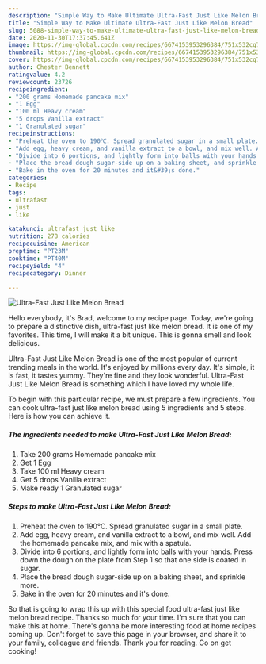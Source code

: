 ```yaml
---
description: "Simple Way to Make Ultimate Ultra-Fast Just Like Melon Bread"
title: "Simple Way to Make Ultimate Ultra-Fast Just Like Melon Bread"
slug: 5088-simple-way-to-make-ultimate-ultra-fast-just-like-melon-bread
date: 2020-11-30T17:37:45.641Z
image: https://img-global.cpcdn.com/recipes/6674153953296384/751x532cq70/ultra-fast-just-like-melon-bread-recipe-main-photo.jpg
thumbnail: https://img-global.cpcdn.com/recipes/6674153953296384/751x532cq70/ultra-fast-just-like-melon-bread-recipe-main-photo.jpg
cover: https://img-global.cpcdn.com/recipes/6674153953296384/751x532cq70/ultra-fast-just-like-melon-bread-recipe-main-photo.jpg
author: Chester Bennett
ratingvalue: 4.2
reviewcount: 23726
recipeingredient:
- "200 grams Homemade pancake mix"
- "1 Egg"
- "100 ml Heavy cream"
- "5 drops Vanilla extract"
- "1 Granulated sugar"
recipeinstructions:
- "Preheat the oven to 190℃. Spread granulated sugar in a small plate."
- "Add egg, heavy cream, and vanilla extract to a bowl, and mix well. Add the homemade pancake mix, and mix with a spatula."
- "Divide into 6 portions, and lightly form into balls with your hands. Press down the dough on the plate from Step 1 so that one side is coated in sugar."
- "Place the bread dough sugar-side up on a baking sheet, and sprinkle more."
- "Bake in the oven for 20 minutes and it&#39;s done."
categories:
- Recipe
tags:
- ultrafast
- just
- like

katakunci: ultrafast just like 
nutrition: 278 calories
recipecuisine: American
preptime: "PT23M"
cooktime: "PT40M"
recipeyield: "4"
recipecategory: Dinner

---
```



![Ultra-Fast Just Like Melon Bread](https://img-global.cpcdn.com/recipes/6674153953296384/751x532cq70/ultra-fast-just-like-melon-bread-recipe-main-photo.jpg)

Hello everybody, it's Brad, welcome to my recipe page. Today, we're going to prepare a distinctive dish, ultra-fast just like melon bread. It is one of my favorites. This time, I will make it a bit unique. This is gonna smell and look delicious.

Ultra-Fast Just Like Melon Bread is one of the most popular of current trending meals in the world. It's enjoyed by millions every day. It's simple, it is fast, it tastes yummy. They're fine and they look wonderful. Ultra-Fast Just Like Melon Bread is something which I have loved my whole life.




To begin with this particular recipe, we must prepare a few ingredients. You can cook ultra-fast just like melon bread using 5 ingredients and 5 steps. Here is how you can achieve it.

<!--inarticleads1-->

##### The ingredients needed to make Ultra-Fast Just Like Melon Bread:

1. Take 200 grams Homemade pancake mix
1. Get 1 Egg
1. Take 100 ml Heavy cream
1. Get 5 drops Vanilla extract
1. Make ready 1 Granulated sugar




<!--inarticleads2-->

##### Steps to make Ultra-Fast Just Like Melon Bread:

1. Preheat the oven to 190℃. Spread granulated sugar in a small plate.
1. Add egg, heavy cream, and vanilla extract to a bowl, and mix well. Add the homemade pancake mix, and mix with a spatula.
1. Divide into 6 portions, and lightly form into balls with your hands. Press down the dough on the plate from Step 1 so that one side is coated in sugar.
1. Place the bread dough sugar-side up on a baking sheet, and sprinkle more.
1. Bake in the oven for 20 minutes and it&#39;s done.




So that is going to wrap this up with this special food ultra-fast just like melon bread recipe. Thanks so much for your time. I'm sure that you can make this at home. There's gonna be more interesting food at home recipes coming up. Don't forget to save this page in your browser, and share it to your family, colleague and friends. Thank you for reading. Go on get cooking!
